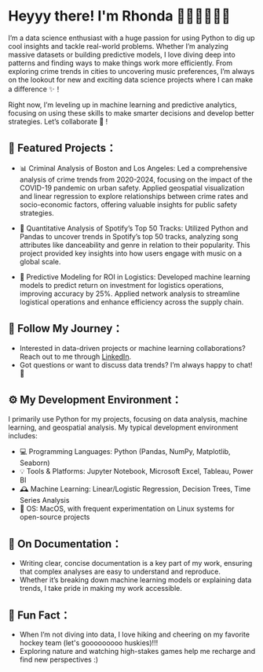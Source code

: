 # Heyyy there! I'm Rhonda 🤍🧋🫧👩🏻‍💻

I’m a data science enthusiast with a huge passion for using Python to dig up cool insights and tackle real-world problems. Whether I’m analyzing massive datasets or building predictive models, I love diving deep into patterns and finding ways to make things work more efficiently. From exploring crime trends in cities to uncovering music preferences, I’m always on the lookout for new and exciting data science projects where I can make a difference ✨！

Right now, I’m leveling up in machine learning and predictive analytics, focusing on using these skills to make smarter decisions and develop better strategies. Let’s collaborate 💌 !

## 🌟 Featured Projects：
- 📊 Criminal Analysis of Boston and Los Angeles: Led a comprehensive analysis of crime trends from 2020-2024, focusing on the impact of the COVID-19 pandemic on urban safety. Applied geospatial visualization and linear regression to explore relationships between crime rates and socio-economic factors, offering valuable insights for public safety strategies.

- 🎵 Quantitative Analysis of Spotify’s Top 50 Tracks: Utilized Python and Pandas to uncover trends in Spotify’s top 50 tracks, analyzing song attributes like danceability and genre in relation to their popularity. This project provided key insights into how users engage with music on a global scale.

- 🚚 Predictive Modeling for ROI in Logistics: Developed machine learning models to predict return on investment for logistics operations, improving accuracy by 25%. Applied network analysis to streamline logistical operations and enhance efficiency across the supply chain.

## 🏹 Follow My Journey：
- Interested in data-driven projects or machine learning collaborations? Reach out to me through [LinkedIn](https://www.linkedin.com/in/rhonda-wang/).
- Got questions or want to discuss data trends? I’m always happy to chat! 💭

## ⚙️ My Development Environment：
I primarily use Python for my projects, focusing on data analysis, machine learning, and geospatial analysis. My typical development environment includes:
- 💻 Programming Languages: Python (Pandas, NumPy, Matplotlib, Seaborn)
- 💡 Tools & Platforms: Jupyter Notebook, Microsoft Excel, Tableau, Power BI
- 🕰️ Machine Learning: Linear/Logistic Regression, Decision Trees, Time Series Analysis
- 🌱 OS: MacOS, with frequent experimentation on Linux systems for open-source projects

## 🥥 On Documentation：
- Writing clear, concise documentation is a key part of my work, ensuring that complex analyses are easy to understand and reproduce.
- Whether it’s breaking down machine learning models or explaining data trends, I take pride in making my work accessible.

## 🏒 Fun Fact：
- When I’m not diving into data, I love hiking and cheering on my favorite hockey team (let's gooooooooo huskies)!!!
- Exploring nature and watching high-stakes games help me recharge and find new perspectives :)
<!---
rhondawanggg/rhondawanggg is a ✨ special ✨ repository because its `README.md` (this file) appears on your GitHub profile.
You can click the Preview link to take a look at your changes.
--->
